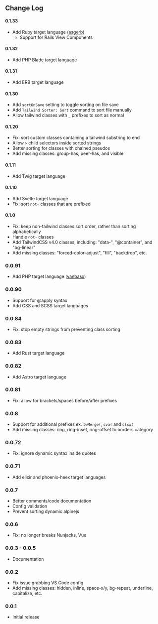 ## Change Log

#### 0.1.33

- Add Ruby target language ([asgerb](https://github.com/asgerb))
  - Support for Rails View Components 

#### 0.1.32

- Add PHP Blade target language

#### 0.1.31

- Add ERB target language

#### 0.1.30

- Add `sortOnSave` setting to toggle sorting on file save
- Add `Tailwind Sorter: Sort` command to sort file manually
- Allow tailwind classes with `_` prefixes to sort as normal

#### 0.1.20

- Fix: sort custom classes containing a tailwind substring to end
- Allow `>` child selectors inside sorted strings
- Better sorting for classes with chained pseudos
- Add missing classes: group-has, peer-has, and visible

#### 0.1.11

- Add Twig target language

#### 0.1.10

- Add Svelte target language
- Fix: sort `not-` classes that are prefixed

#### 0.1.0

- Fix: keep non-tailwind classes sort order, rather than sorting alphabetically 
- Handle `not-` classes
- Add TailwindCSS v4.0 classes, including: "data-", "@container", and "bg-linear"
- Add missing classes: "forced-color-adjust", "fill", "backdrop", etc.

### 0.0.91

- Add PHP target language ([vanbasx](https://github.com/vanbasx))

### 0.0.90

- Support for @apply syntax
- Add CSS and SCSS target languages

### 0.0.84

- Fix: stop empty strings from preventing class sorting

### 0.0.83

- Add Rust target language

### 0.0.82

- Add Astro target language

### 0.0.81

- Fix: allow for brackets/spaces before/after prefixes

### 0.0.8

- Support for additional prefixes ex. `twMerge(`, `cva(` and `clsx(`
- Add missing classes: ring, ring-inset, ring-offset to borders category

### 0.0.72

- Fix: ignore dynamic syntax inside quotes

### 0.0.71

- Add elixir and phoenix-heex target languages

### 0.0.7

- Better comments/code documentation
- Config validation
- Prevent sorting dynamic alpinejs

### 0.0.6

- Fix: no longer breaks Nunjacks, Vue

### 0.0.3 - 0.0.5

- Documentation

### 0.0.2

- Fix issue grabbing VS Code config
- Add missing classes: hidden, inline, space-x/y, bg-repeat, underline, capitalize, etc.

### 0.0.1

- Initial release
